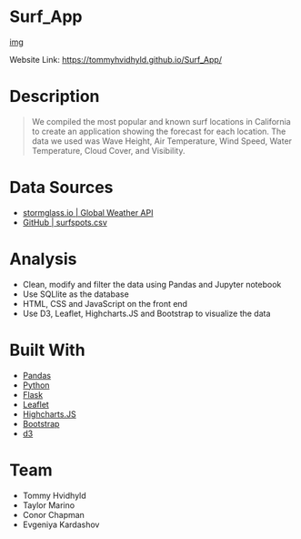 # Surf_App
[img](https://github.com/TommyHvidhyld/Surf_App/blob/Jenny_new/static/img/waves.png)

Website Link: https://tommyhvidhyld.github.io/Surf_App/

# Description
>We compiled the most popular and known surf locations in California to create an application showing the forecast for each location.
>The data we used was Wave Height, Air Temperature, Wind Speed, Water Temperature, Cloud Cover, and Visibility.

# Data Sources
- [stormglass.io | Global Weather API](https://stormglass.io/)
- [GitHub | surfspots.csv](https://github.com/jcconnell/msw/blob/master/data/surfspots.csv)

# Analysis
- Clean, modify and filter the data using Pandas and Jupyter notebook
- Use SQLlite as the database
- HTML, CSS and JavaScript on the front end
- Use D3, Leaflet, Highcharts.JS and Bootstrap to visualize the data

# Built With
- [Pandas](https://pandas.pydata.org/)
- [Python](https://www.python.org/)
- [Flask](https://flask.palletsprojects.com/en/2.2.x/)
- [Leaflet](https://leafletjs.com/)
- [Highcharts.JS](https://www.highcharts.com/)
- [Bootstrap](https://getbootstrap.com/)
- [d3](https://d3js.org/)

# Team
- Tommy Hvidhyld
- Taylor Marino
- Conor Chapman
- Evgeniya Kardashov
